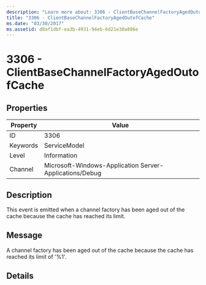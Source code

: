 ```yaml
---
description: "Learn more about: 3306 - ClientBaseChannelFactoryAgedOutofCache"
title: "3306 - ClientBaseChannelFactoryAgedOutofCache"
ms.date: "03/30/2017"
ms.assetid: d8af1dbf-ea3b-4931-94eb-6d21e30a886e
---
```

# 3306 - ClientBaseChannelFactoryAgedOutofCache

## Properties

| Property | Value |
| - | - |
|ID|3306|  
|Keywords|ServiceModel|  
|Level|Information|  
|Channel|Microsoft-Windows-Application Server-Applications/Debug|  
  
## Description  

 This event is emitted when a channel factory has been aged out of the cache because the cache has reached its limit.  
  
## Message  

 A channel factory has been aged out of the cache because the cache has reached its limit of '%1'.  
  
## Details
